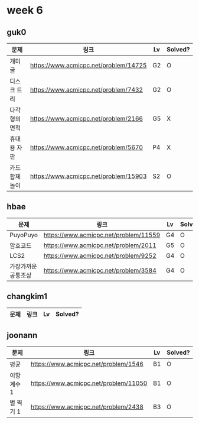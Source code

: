 # week 6

## guk0
| 문제 | 링크 | Lv  | Solved? |
| --- | --- | --- | --- |
| 개미굴 | https://www.acmicpc.net/problem/14725 | G2 | O |
| 디스크 트리 | https://www.acmicpc.net/problem/7432 | G2 | O |
| 다각형의 면적 | https://www.acmicpc.net/problem/2166 | G5 | X |
| 휴대용 자판 | https://www.acmicpc.net/problem/5670 | P4 | X |
| 카드 합체 놀이 | https://www.acmicpc.net/problem/15903 | S2 | O |

## hbae 
| 문제 | 링크 | Lv  | Solved? |
| --- | --- | --- | --- |
| PuyoPuyo | https://www.acmicpc.net/problem/11559 | G4 | O |
| 암호코드 | https://www.acmicpc.net/problem/2011 | G5 | O |
| LCS2 | https://www.acmicpc.net/problem/9252 | G4 | O |
| 가장가까운공통조상 | https://www.acmicpc.net/problem/3584 | G4 | O |




## changkim1
| 문제 | 링크 | Lv  | Solved? |
| --- | --- | --- | --- |



## joonann
| 문제 | 링크 | Lv  | Solved? |
| --- | --- | --- | --- |
| 평균 | https://www.acmicpc.net/problem/1546 | B1 | O |
| 이항 계수 1 | https://www.acmicpc.net/problem/11050 | B1 | O |
| 별 찍기 1 | https://www.acmicpc.net/problem/2438 | B3 | O |
